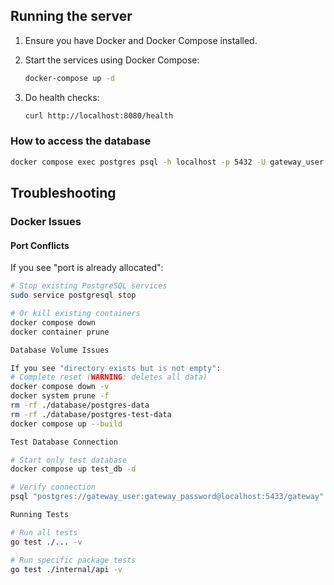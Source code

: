## Running the server

1. Ensure you have Docker and Docker Compose installed.
2. Start the services using Docker Compose:

   ```bash
   docker-compose up -d
   ```

3. Do health checks:

   ```bash
   curl http://localhost:8080/health
   ```

### How to access the database

```bash
docker compose exec postgres psql -h localhost -p 5432 -U gateway_user -d gateway
```

## Troubleshooting

### Docker Issues

#### Port Conflicts

If you see "port is already allocated":

```bash
# Stop existing PostgreSQL services
sudo service postgresql stop

# Or kill existing containers
docker compose down
docker container prune

Database Volume Issues

If you see "directory exists but is not empty":
# Complete reset (WARNING: deletes all data)
docker compose down -v
docker system prune -f
rm -rf ./database/postgres-data
rm -rf ./database/postgres-test-data
docker compose up --build

Test Database Connection

# Start only test database
docker compose up test_db -d

# Verify connection
psql "postgres://gateway_user:gateway_password@localhost:5433/gateway"

Running Tests

# Run all tests
go test ./... -v

# Run specific package tests
go test ./internal/api -v
```
